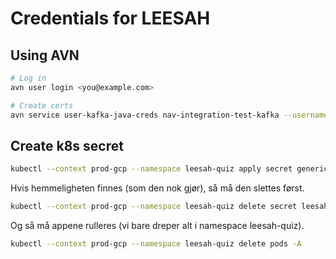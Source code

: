 # Credentials for LEESAH

## Using AVN

```bash
# Log in
avn user login <you@example.com>

# Create certs
avn service user-kafka-java-creds nav-integration-test-kafka --username leesah-quiz-master -d .
```

## Create k8s secret

```bash
kubectl --context prod-gcp --namespace leesah-quiz apply secret generic leesah-certs --from-file=keystore.p12=client.keystore.p12 --from-file=truststore.jks=client.truststore.jks
```

Hvis hemmeligheten finnes (som den nok gjør), så må den slettes først.

```bash
kubectl --context prod-gcp --namespace leesah-quiz delete secret leesah-certs
```

Og så må appene rulleres (vi bare dreper alt i namespace leesah-quiz).

```bash
kubectl --context prod-gcp --namespace leesah-quiz delete pods -A
```
